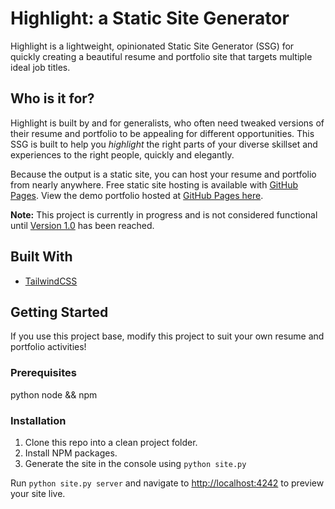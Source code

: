 # Highlight: a Static Site Generator

Highlight is a lightweight, opinionated Static Site Generator (SSG) for quickly creating a beautiful resume and portfolio site that targets multiple ideal job titles.

## Who is it for?

Highlight is built by and for generalists, who often need tweaked versions of their resume and portfolio to be appealing for different opportunities. This SSG is built to help you _highlight_ the right parts of your diverse skillset and experiences to the right people, quickly and elegantly.

Because the output is a static site, you can host your resume and portfolio from nearly anywhere. Free static site hosting is available with [GitHub Pages](https://pages.github.com/). View the demo portfolio hosted at [GitHub Pages here](https://annedorko.github.io/showcase/).

**Note:** This project is currently in progress and is not considered functional until [Version 1.0](https://github.com/annedorko/highlight/milestone/1) has been reached.

## Built With

- [TailwindCSS](https://github.com/tailwindlabs/tailwindcss)

## Getting Started

If you use this project base, modify this project to suit your own resume and portfolio activities!

### Prerequisites

python
node && npm

### Installation

1. Clone this repo into a clean project folder.
2. Install NPM packages.
3. Generate the site in the console using `python site.py`

Run `python site.py server` and navigate to [http://localhost:4242](http://localhost:4242) to preview your site live.
